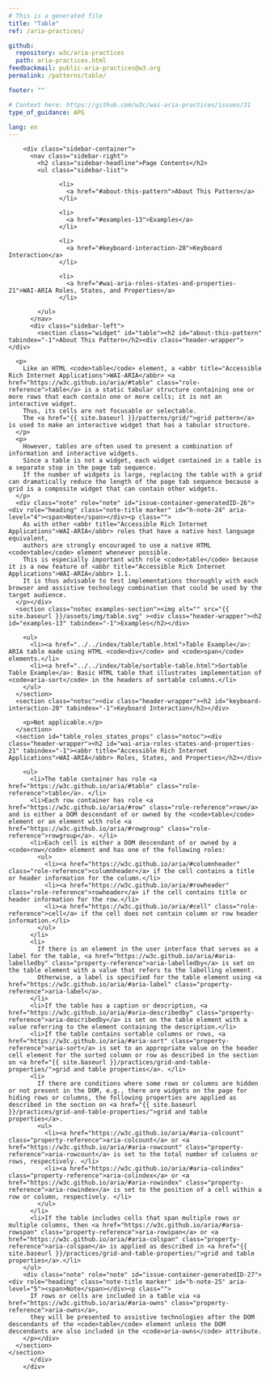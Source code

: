 ```yaml
---
# This is a generated file
title: "Table"
ref: /aria-practices/

github:
  repository: w3c/aria-practices
  path: aria-practices.html
feedbackmail: public-aria-practices@w3.org
permalink: /patterns/table/

footer: ""

# Context here: https://github.com/w3c/wai-aria-practices/issues/31
type_of_guidance: APG

lang: en
---
```



<link rel="stylesheet" href="{{ site.baseurl }}/assets/styles.css">
<!-- Code highlighting styles -->
<link rel="stylesheet" href="{{ site.baseurl }}/index/css/github.css">

<div>

        <div class="sidebar-container">
          <nav class="sidebar-right">
            <h2 class="sidebar-headline">Page Contents</h2>
            <ul class="sidebar-list">
              
                  <li>
                    <a href="#about-this-pattern">About This Pattern</a>
                  </li>
                 
                  <li>
                    <a href="#examples-13">Examples</a>
                  </li>
                 
                  <li>
                    <a href="#keyboard-interaction-20">Keyboard Interaction</a>
                  </li>
                 
                  <li>
                    <a href="#wai-aria-roles-states-and-properties-21">WAI-ARIA Roles, States, and Properties</a>
                  </li>
                
            </ul>
          </nav>
          <div class="sidebar-left">
            <section class="widget" id="table"><h2 id="about-this-pattern" tabindex="-1">About This Pattern</h2><div class="header-wrapper"></div>
      
      <p>
        Like an HTML <code>table</code> element, a <abbr title="Accessible Rich Internet Applications">WAI-ARIA</abbr> <a href="https://w3c.github.io/aria/#table" class="role-reference">table</a> is a static tabular structure containing one or more rows that each contain one or more cells; it is not an interactive widget.
        Thus, its cells are not focusable or selectable.
        The <a href="{{ site.baseurl }}/patterns/grid/">grid pattern</a> is used to make an interactive widget that has a tabular structure.
      </p>
      <p>
        However, tables are often used to present a combination of information and interactive widgets.
        Since a table is not a widget, each widget contained in a table is a separate stop in the page tab sequence.
        If the number of widgets is large, replacing the table with a grid can dramatically reduce the length of the page tab sequence because a grid is a composite widget that can contain other widgets.
      </p>
      <div class="note" role="note" id="issue-container-generatedID-26"><div role="heading" class="note-title marker" id="h-note-24" aria-level="4"><span>Note</span></div><p class="">
        As with other <abbr title="Accessible Rich Internet Applications">WAI-ARIA</abbr> roles that have a native host language equivalent,
        authors are strongly encouraged to use a native HTML <code>table</code> element whenever possible.
        This is especially important with role <code>table</code> because it is a new feature of <abbr title="Accessible Rich Internet Applications">WAI-ARIA</abbr> 1.1.
        It is thus advisable to test implementations thoroughly with each browser and assistive technology combination that could be used by the target audience.
      </p></div>
      <section class="notoc examples-section"><img alt="" src="{{ site.baseurl }}/assets/img/table.svg" ><div class="header-wrapper"><h2 id="examples-13" tabindex="-1">Examples</h2></div>
        
        <ul>
          <li><a href="../../index/table/table.html">Table Example</a>: ARIA table made using HTML <code>div</code> and <code>span</code> elements.</li>
          <li><a href="../../index/table/sortable-table.html">Sortable Table Example</a>: Basic HTML table that illustrates implementation of <code>aria-sort</code> in the headers of sortable columns.</li>
        </ul>
      </section>
      <section class="notoc"><div class="header-wrapper"><h2 id="keyboard-interaction-20" tabindex="-1">Keyboard Interaction</h2></div>
        
        <p>Not applicable.</p>
      </section>
      <section id="table_roles_states_props" class="notoc"><div class="header-wrapper"><h2 id="wai-aria-roles-states-and-properties-21" tabindex="-1"><abbr title="Accessible Rich Internet Applications">WAI-ARIA</abbr> Roles, States, and Properties</h2></div>
        
        <ul>
          <li>The table container has role <a href="https://w3c.github.io/aria/#table" class="role-reference">table</a>. </li>
          <li>Each row container has role <a href="https://w3c.github.io/aria/#row" class="role-reference">row</a> and is either a DOM descendant of or owned by the <code>table</code> element or an element with role <a href="https://w3c.github.io/aria/#rowgroup" class="role-reference">rowgroup</a>. </li>
          <li>Each cell is either a DOM descendant of or owned by a <code>row</code> element and has one of the following roles:
            <ul>
              <li><a href="https://w3c.github.io/aria/#columnheader" class="role-reference">columnheader</a> if the cell contains a title or header information for the column.</li>
              <li><a href="https://w3c.github.io/aria/#rowheader" class="role-reference">rowheader</a> if the cell contains title or header information for the row.</li>
              <li><a href="https://w3c.github.io/aria/#cell" class="role-reference">cell</a> if the cell does not contain column or row header information.</li>
            </ul>
          </li>
          <li>
            If there is an element in the user interface that serves as a label for the table, <a href="https://w3c.github.io/aria/#aria-labelledby" class="property-reference">aria-labelledby</a> is set on the table element with a value that refers to the labelling element.
            Otherwise, a label is specified for the table element using <a href="https://w3c.github.io/aria/#aria-label" class="property-reference">aria-label</a>.
          </li>
          <li>If the table has a caption or description, <a href="https://w3c.github.io/aria/#aria-describedby" class="property-reference">aria-describedby</a> is set on the table element with a value referring to the element containing the description.</li>
          <li>If the table contains sortable columns or rows, <a href="https://w3c.github.io/aria/#aria-sort" class="property-reference">aria-sort</a> is set to an appropriate value on the header cell element for the sorted column or row as described in the section on <a href="{{ site.baseurl }}/practices/grid-and-table-properties/">grid and table properties</a>. </li>
          <li>
            If there are conditions where some rows or columns are hidden or not present in the DOM, e.g., there are widgets on the page for hiding rows or columns, the following properties are applied as described in the section on <a href="{{ site.baseurl }}/practices/grid-and-table-properties/">grid and table properties</a>.
            <ul>
              <li><a href="https://w3c.github.io/aria/#aria-colcount" class="property-reference">aria-colcount</a> or <a href="https://w3c.github.io/aria/#aria-rowcount" class="property-reference">aria-rowcount</a> is set to the total number of columns or rows, respectively. </li>
              <li><a href="https://w3c.github.io/aria/#aria-colindex" class="property-reference">aria-colindex</a> or <a href="https://w3c.github.io/aria/#aria-rowindex" class="property-reference">aria-rowindex</a> is set to the position of a cell within a row or column, respectively. </li>
            </ul>
          </li>
          <li>If the table includes cells that span multiple rows or multiple columns, then <a href="https://w3c.github.io/aria/#aria-rowspan" class="property-reference">aria-rowspan</a> or <a href="https://w3c.github.io/aria/#aria-colspan" class="property-reference">aria-colspan</a> is applied as described in <a href="{{ site.baseurl }}/practices/grid-and-table-properties/">grid and table properties</a>.</li>
        </ul>
        <div class="note" role="note" id="issue-container-generatedID-27"><div role="heading" class="note-title marker" id="h-note-25" aria-level="5"><span>Note</span></div><p class="">
          If rows or cells are included in a table via <a href="https://w3c.github.io/aria/#aria-owns" class="property-reference">aria-owns</a>,
          they will be presented to assistive technologies after the DOM descendants of the <code>table</code> element unless the DOM descendants are also included in the <code>aria-owns</code> attribute.
        </p></div>
      </section>
    </section>
          </div>
        </div>
      
</div>
<script>
  var SkipToConfig = {
    settings: {
      skipTo: {
        displayOption: 'popup',
        attachElement: '#site-header',
        colorTheme: 'aria'
      }
    }
  };
</script>
<script src="{{ site.baseurl }}/assets/skipto.min.js"></script>
